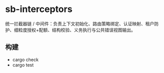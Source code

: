 # sb-interceptors

统一拦截器链 / 中间件：负责上下文初始化、路由策略绑定、认证映射、租户防护、细粒度授权+配额、结构校验、义务执行与公共错误视图输出。

## 构建

- cargo check
- cargo test
